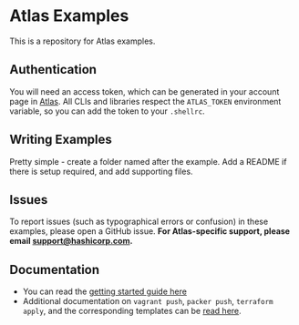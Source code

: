 Atlas Examples
==============
This is a repository for Atlas examples.


Authentication
--------------
You will need an access token, which can be generated in your account page in
[Atlas](https://atlas.hashicorp.com/settings/tokens?utm_source=github&utm_medium=examples&utm_campaign=readme). All
CLIs and libraries respect the `ATLAS_TOKEN` environment variable, so you can
add the token to your `.shellrc`.


Writing Examples
----------------
Pretty simple - create a folder named after the example. Add a README if there
is setup required, and add supporting files.


Issues
------
To report issues (such as typographical errors or confusion) in these examples,
please open a GitHub issue. **For Atlas-specific support, please email
[support@hashicorp.com](mailto:support@hashicorp.com).**


Documentation
------------
- You can read the [getting started guide here](https://atlas.hashicorp.com/help/getting-started/getting-started-overview)
- Additional documentation on `vagrant push`, `packer push`, `terraform apply`, and the corresponding templates can be [read here](https://atlas.hashicorp.com/help#documentation).
